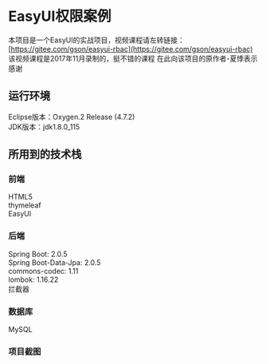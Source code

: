 # EasyUI权限案例
本项目是一个EasyUI的实战项目，视频课程请左转链接：
[https://gitee.com/gson/easyui-rbac](https://gitee.com/gson/easyui-rbac)<br/>
该视频课程是2017年11月录制的，挺不错的课程
在此向该项目的原作者-夏悸表示感谢

## 运行环境 ##
Eclipse版本：Oxygen.2 Release (4.7.2)<br/>
JDK版本：jdk1.8.0_115

## 所用到的技术栈 ##
### 前端 ###
HTML5<br/>
thymeleaf<br/>
EasyUI<br/>

### 后端 ###
Spring Boot: 2.0.5<br/>
Spring Boot-Data-Jpa: 2.0.5<br/>
commons-codec: 1.11<br/>
lombok: 1.16.22<br/>
拦截器<br/>

### 数据库 ###
MySQL

### 项目截图 ###
